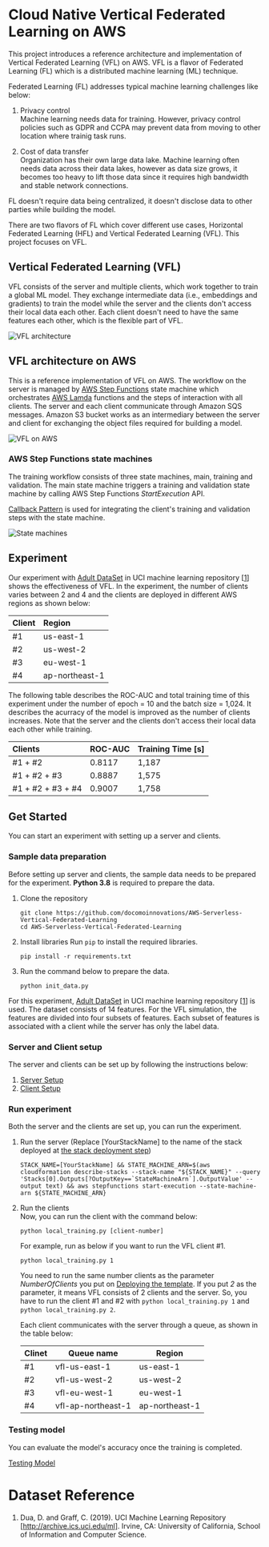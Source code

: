  # Cloud Native Vertical Federated Learning on AWS
This project introduces a reference architecture and implementation of Vertical Federated Learning (VFL) on AWS. VFL is a flavor of Federated Learning (FL) which is a distributed machine learning (ML) technique. 

Federated Learning (FL) addresses typical machine learning challenges like below:

1. Privacy control  
    Machine learning needs data for training. However, privacy control policies such as GDPR and CCPA may prevent data from moving to other location where trainig task runs.  

1. Cost of data transfer  
    Organization has their own large data lake. Machine learning often needs data across their data lakes, however as data size grows, it becomes too heavy to lift those data since it requires high bandwidth and stable network connections.

FL doesn't require data being centralized, it doesn't disclose data to other parties while building the model.

There are two flavors of FL which cover different use cases, Horizontal Federated Learning (HFL) and Vertical Federated Learning (VFL). This project focuses on VFL.

## Vertical Federated Learning (VFL)
VFL consists of the server and multiple clients, which work together to train a global ML model. They exchange intermediate data (i.e., embeddings and gradients) to train the model while the server and the clients don't access their local data each other. Each client doesn't need to have the same features each other, which is the flexible part of VFL.

![VFL architecture](_static/img/VFL%20architecture.png)

## VFL architecture on AWS
This is a reference implementation of VFL on AWS. The workflow on the server is managed by [AWS Step Functions](https://aws.amazon.com/step-functions/) state machine which orchestrates [AWS Lamda](https://aws.amazon.com/lambda/) functions and the steps of interaction with all clients. The server and each client communicate through Amazon SQS messages. Amazon S3 bucket works as an intermediary between the server and client for exchanging the object files required for building a model.  

![VFL on AWS](_static/img/VFL%20on%20AWS.png)

### AWS Step Functions state machines
The training workflow consists of three state machines, main, training and validation. The main state machine triggers a training and validation state machine by calling AWS Step Functions *StartExecution* API.  

[Callback Pattern](https://docs.aws.amazon.com/step-functions/latest/dg/callback-task-sample-sqs.html) is used for integrating the client's training and validation steps with the state machine.

![State machines](_static/img/State%20machines.png)

## Experiment
Our experiment with [Adult DataSet](https://archive.ics.uci.edu/ml/datasets/Adult) in UCI machine learning repository [[1](#uci-ml-repo)] shows the effectiveness of VFL. In the experiment, the number of clients varies between 2 and 4 and the clients are deployed in different AWS regions as shown below:

|Client|Region|
| :--- | :--- |
|#1|us-east-1|
|#2|us-west-2|
|#3|eu-west-1|
|#4|ap-northeast-1|

The following table describes the ROC-AUC and total training time of this experiment under the number of epoch = 10 and the batch size = 1,024.
It describes the acurracy of the model is improved as the number of clients increases. Note that the server and the clients don't access their local data each other while training.

|Clients|ROC-AUC|Training Time [s]|
| :--- | :--- | :--- |
| #1 + #2 | 0.8117 | 1,187 |
| #1 + #2 + #3 | 0.8887 | 1,575 |
| #1 + #2 + #3 + #4 | 0.9007 | 1,758 |

## Get Started
You can start an experiment with setting up a server and clients.

### Sample data preparation
Before setting up server and clients, the sample data needs to be prepared for the experiment.
**Python 3.8** is required to prepare the data.

1. Clone the repository
    ```shell
    git clone https://github.com/docomoinnovations/AWS-Serverless-Vertical-Federated-Learning
    cd AWS-Serverless-Vertical-Federated-Learning
    ```

1. Install libraries
    Run `pip` to install the required libraries.
    ```shell
    pip install -r requirements.txt
    ```

1. Run the command below to prepare the data.
    ```shell
    python init_data.py
    ```

For this experiment, [Adult DataSet](https://archive.ics.uci.edu/ml/datasets/Adult) in UCI machine learning repository [[1](#uci-ml-repo)] is used.  The dataset consists of 14 features. For the VFL simulation, the features are divided into four subsets of features. Each subset of features is associated with a client while the server has only the label data.

### Server and Client setup
The server and clients can be set up by following the instructions below:
1. [Server Setup](server/README.md)
1. [Client Setup](client/README.md)

### Run experiment
Both the server and the clients are set up, you can run the experiment.

1. Run the server (Replace [YourStackName] to the name of the stack deployed at [the stack deployment step](server/README.md#deploying-the-server))
    ```shell
    STACK_NAME=[YourStackName] && STATE_MACHINE_ARN=$(aws cloudformation describe-stacks --stack-name "${STACK_NAME}" --query 'Stacks[0].Outputs[?OutputKey==`StateMachineArn`].OutputValue' --output text) && aws stepfunctions start-execution --state-machine-arn ${STATE_MACHINE_ARN}
    ```

2. Run the clients  
    Now, you can run the client with the command below:
    ```shell
    python local_training.py [client-number]
    ```

    For example, run as below if you want to run the VFL client #1.
    ```shell
    python local_training.py 1
    ```

    You need to run the same number clients as the parameter *NumberOfClients* you put on [Deploying the template](server/README.md#deploying-the-server). If you put *2* as the parameter, it means VFL consists of 2 clients and the server. So, you have to run the client #1 and #2 with `python local_training.py 1` and `python local_training.py 2`.    

    Each client communicates with the server through a queue, as shown in the table below:

    |Clinet|Queue name|Region|
    | --- | --- | --- |
    |#1|vfl-us-east-1|us-east-1|
    |#2|vfl-us-west-2|us-west-2|
    |#3|vfl-eu-west-1|eu-west-1|
    |#4|vfl-ap-northeast-1|ap-northeast-1|

### Testing model
You can evaluate the model's accuracy once the training is completed. 

[Testing Model](test/README.md)

# Dataset Reference
1. <span id="uci-ml-repo">Dua, D. and Graff, C. (2019). UCI Machine Learning Repository [http://archive.ics.uci.edu/ml]. Irvine, CA: University of California, School of Information and Computer Science.</span>
